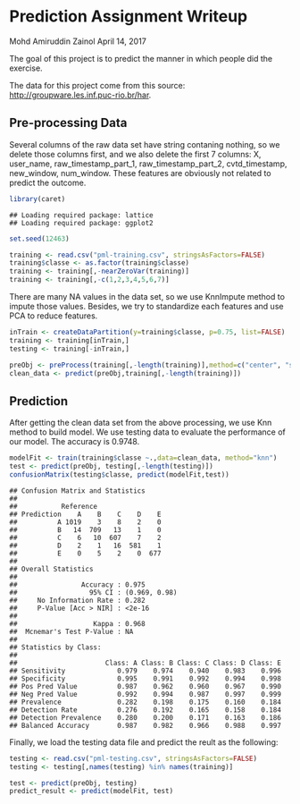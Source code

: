 # Prediction Assignment Writeup
Mohd Amiruddin Zainol 
April 14, 2017

The goal of this project is to predict the manner in which people did the exercise.

The data for this project come from this source: http://groupware.les.inf.puc-rio.br/har.

## Pre-processing Data
Several columns of the raw data set have string contaning nothing, so we delete those columns first, and we also delete the first 7 columns: X, user_name, raw_timestamp_part_1, raw_timestamp_part_2, cvtd_timestamp, new_window, num_window. These features are obviously not related to predict the outcome.


```r
library(caret)
```

```
## Loading required package: lattice
## Loading required package: ggplot2
```

```r
set.seed(12463)

training <- read.csv("pml-training.csv", stringsAsFactors=FALSE)
training$classe <- as.factor(training$classe)
training <- training[,-nearZeroVar(training)]
training <- training[,-c(1,2,3,4,5,6,7)]
```


There are many NA values in the data set, so we use KnnImpute method to impute those values. Besides, we try to standardize each features and use PCA to reduce features.


```r
inTrain <- createDataPartition(y=training$classe, p=0.75, list=FALSE)
training <- training[inTrain,]
testing <- training[-inTrain,]

preObj <- preProcess(training[,-length(training)],method=c("center", "scale", "knnImpute", "pca"), thresh=0.9)
clean_data <- predict(preObj,training[,-length(training)])
```

## Prediction

After getting the clean data set from the above processing, we use Knn method to build model. We use testing data to evaluate the performance of our model. The accuracy is 0.9748. 


```r
modelFit <- train(training$classe ~.,data=clean_data, method="knn")
test <- predict(preObj, testing[,-length(testing)])
confusionMatrix(testing$classe, predict(modelFit,test))
```

```
## Confusion Matrix and Statistics
## 
##           Reference
## Prediction    A    B    C    D    E
##          A 1019    3    8    2    0
##          B   14  709   13    1    0
##          C    6   10  607    7    2
##          D    2    1   16  581    1
##          E    0    5    2    0  677
## 
## Overall Statistics
##                                        
##                Accuracy : 0.975        
##                  95% CI : (0.969, 0.98)
##     No Information Rate : 0.282        
##     P-Value [Acc > NIR] : <2e-16       
##                                        
##                   Kappa : 0.968        
##  Mcnemar's Test P-Value : NA           
## 
## Statistics by Class:
## 
##                      Class: A Class: B Class: C Class: D Class: E
## Sensitivity             0.979    0.974    0.940    0.983    0.996
## Specificity             0.995    0.991    0.992    0.994    0.998
## Pos Pred Value          0.987    0.962    0.960    0.967    0.990
## Neg Pred Value          0.992    0.994    0.987    0.997    0.999
## Prevalence              0.282    0.198    0.175    0.160    0.184
## Detection Rate          0.276    0.192    0.165    0.158    0.184
## Detection Prevalence    0.280    0.200    0.171    0.163    0.186
## Balanced Accuracy       0.987    0.982    0.966    0.988    0.997
```


Finally, we load the testing data file and predict the reult as the following:

```r
testing <- read.csv("pml-testing.csv", stringsAsFactors=FALSE)
testing <- testing[,names(testing) %in% names(training)]

test <- predict(preObj, testing)
predict_result <- predict(modelFit, test)
```
